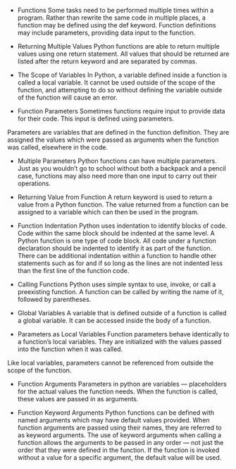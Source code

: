 - Functions
Some tasks need to be performed multiple times within a program. 
Rather than rewrite the same code in multiple places, a function may be defined using the def keyword. 
Function definitions may include parameters, providing data input to the function.

- Returning Multiple Values
Python functions are able to return multiple values using one return statement. 
All values that should be returned are listed after the return keyword and are separated by commas.

- The Scope of Variables
In Python, a variable defined inside a function is called a local variable. 
It cannot be used outside of the scope of the function, and attempting to do so without defining the variable outside of the function will cause an error.

- Function Parameters
Sometimes functions require input to provide data for their code. 
This input is defined using parameters.

Parameters are variables that are defined in the function definition. 
They are assigned the values which were passed as arguments when the function was called, elsewhere in the code.

- Multiple Parameters
Python functions can have multiple parameters. 
Just as you wouldn’t go to school without both a backpack and a pencil case, functions may also need more than one input to carry out their operations.

- Returning Value from Function
A return keyword is used to return a value from a Python function. 
The value returned from a function can be assigned to a variable which can then be used in the program.

- Function Indentation
Python uses indentation to identify blocks of code. Code within the same block should be indented at the same level. 
A Python function is one type of code block. All code under a function declaration should be indented to identify it as part of the function. 
There can be additional indentation within a function to handle other statements such as for and if so long as the lines are not indented less than the first line of the function code.

- Calling Functions
Python uses simple syntax to use, invoke, or call a preexisting function. A function can be called by writing the name of it, followed by parentheses.

- Global Variables
A variable that is defined outside of a function is called a global variable. It can be accessed inside the body of a function.

- Parameters as Local Variables
Function parameters behave identically to a function’s local variables. They are initialized with the values passed into the function when it was called.

Like local variables, parameters cannot be referenced from outside the scope of the function.

- Function Arguments
Parameters in python are variables — placeholders for the actual values the function needs. When the function is called, these values are passed in as arguments.

- Function Keyword Arguments
Python functions can be defined with named arguments which may have default values provided. When function arguments are passed using their names, they are referred to as keyword arguments. The use of keyword arguments when calling a function allows the arguments to be passed in any order — not just the order that they were defined in the function. If the function is invoked without a value for a specific argument, the default value will be used.
